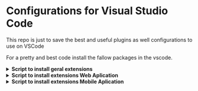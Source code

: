 # Configurations for Visual Studio Code

This repo is just to save the best and useful plugins as well configurations to use on VSCode

For a pretty and best code install the fallow packages in the vscode. 

<details>
<summary><b>Script to install geral extensions</b></summary>
 
 ```
 code --install-extension formulahendry.auto-close-tag
 code --install-extension wwm.better-align
 code --install-extension eamodio.gitlens
 code --install-extension equinusocio.vsc-material-theme
 code --install-extension formulahendry.auto-complete-tag
 code --install-extension formulahendry.auto-rename-tag
 code --install-extension naumovs.color-highlight
 code --install-extension waderyan.gitblame
 code --install-extension christian-kohler.path-intellisense
 code --install-extension cssho.vscode-svgviewer
 code --install-extension wayou.vscode-todo-highlight
 code --install-extension wmaurer.change-case
 code --install-extension streetsidesoftware.code-spell-checker
 code --install-extension christian-kohler.npm-intellisense
 code --install-extension jasonnutter.search-node-modules
 code --install-extension coenraads.bracket-pair-colorizer
 ```

</details>

<details>
<summary><b>Script to install extensions Web Aplication</b></summary>

 ```
 code --install-extension mikestead.dotenv
 code --install-extension onecentlin.laravel5-snippets
 code --install-extension bmewburn.vscode-intelephense-client
 code --install-extension felixfbecker.php-intellisense
 ```
</details>

<details>
<summary><b>Script to install extensions Mobile Aplication</b></summary>

 ```
 code --install-extension dbaeumer.vscode-eslint
 code --install-extension jundat95.react-native-snippet
 code --install-extension msjsdiag.vscode-react-native
 code --install-extension mgmcdermott.vscode-language-babel
 code --install-extension flowtype.flow-for-vscode
 code --install-extension esbenp.prettier-vscode
 code --install-extension dsznajder.es7-react-js-snippets
 ```
</details>


